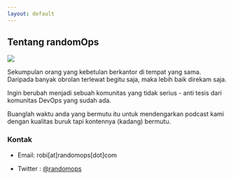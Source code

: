 ```yaml
---
layout: default
---
```


## Tentang randomOps

<img class="profile-picture" src="{{site.baseurl}}/{{site.profile-picture}}">

Sekumpulan orang yang kebetulan berkantor di tempat yang sama. Daripada banyak obrolan terlewat begitu saja, maka lebih baik direkam saja.

Ingin berubah menjadi sebuah komunitas yang tidak serius - anti tesis dari komunitas DevOps yang sudah ada.

Buanglah waktu anda yang bermutu itu untuk mendengarkan podcast kami dengan kualitas buruk tapi kontennya (kadang) bermutu.

### Kontak

* Email: robi[at]randomops[dot]com

* Twitter : [@randomops](https://twitter.com/randomops)
